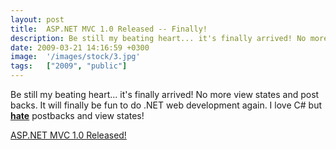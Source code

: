 ```yaml
---
layout: post
title:  ASP.NET MVC 1.0 Released -- Finally!
description: Be still my beating heart... it's finally arrived! No more view states and ...
date: 2009-03-21 14:16:59 +0300
image:  '/images/stock/3.jpg'
tags:   ["2009", "public"]
---
```

<p>Be still my beating heart... it's finally arrived! No more view states and post backs. It will finally be fun to do .NET web development again. I love C# but <span style="text-decoration:underline;"><strong>hate</strong></span> postbacks and view states!</p>
<p><a href="http://haacked.com/archive/2009/03/18/aspnet-mvc-rtw.aspx" target="_blank">ASP.NET MVC 1.0 Released!</a></p>

